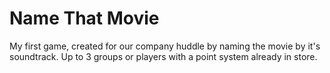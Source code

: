 # Name That Movie

My first game, created for our company huddle by naming the movie by it's soundtrack. 
Up to 3 groups or players with a point system already in store. 

